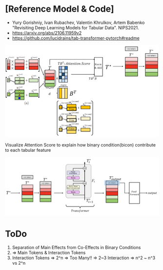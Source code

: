 # [Reference Model & Code]
* Yury Gorishniy, Ivan Rubachev, Valentin Khrulkov, Artem Babenko "Revisiting Deep Learning Models for Tabular Data". NIPS2021.
* https://arxiv.org/abs/2106.11959v2
* https://github.com/lucidrains/tab-transformer-pytorch#readme

<img src="./Bicon_FT_Transformer1.png" width="1000px"></img>

Visualize Attention Score to explain how binary condition(bicon) contribute to each tabular feature

<img src="./Bicon_FT_Transformer2.png" width="1000px"></img>

# ToDo
1. Separation of Main Effects from Co-Effects in Binary Conditions
2. => Main Tokens & Interaction Tokens
3. Interaction Tokens => 2^n => Too Many!! => 2~3 Interaction => n^2 ~ n^3 vs 2^n
